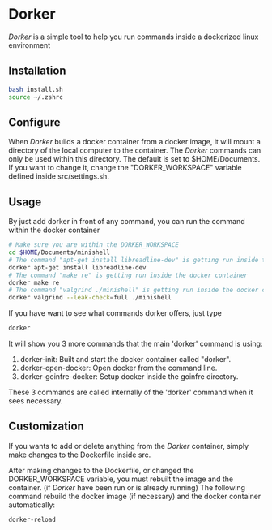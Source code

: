 # **Dorker**

*Dorker* is a simple tool to help you run commands inside a dockerized linux environment

## Installation

```bash
bash install.sh
source ~/.zshrc
```

## Configure

When *Dorker* builds a docker container from a docker image, it will mount a directory of the local computer to the container.
The *Dorker* commands can only be used within this directory.
The default is set to $HOME/Documents. If you want to change it, change the "DORKER_WORKSPACE" variable defined inside src/settings.sh.

## Usage

By just add dorker in front of any command, you can run the command within the docker container

```bash
# Make sure you are within the DORKER_WORKSPACE
cd $HOME/Documents/minishell
# The command "apt-get install libreadline-dev" is getting run inside the docker container
dorker apt-get install libreadline-dev
# The command "make re" is getting run inside the docker container
dorker make re
# The command "valgrind ./minishell" is getting run inside the docker container
dorker valgrind --leak-check=full ./minishell
```

If you have want to see what commands dorker offers, just type

```bash
dorker
```

It will show you 3 more commands that the main 'dorker' command is using:

1. dorker-init: Built and start the docker container called "dorker".
2. dorker-open-docker: Open docker from the command line.
3. dorker-goinfre-docker: Setup docker inside the goinfre directory.

These 3 commands are called internally of the 'dorker' command when it sees necessary.

## Customization

If you wants to add or delete anything from the *Dorker* container, simply make changes to the Dockerfile inside src.

After making changes to the Dockerfile, or changed the DORKER_WORKSPACE variable, you must rebuilt the image and the container. (if *Dorker* have been run or is already running) The following command rebuild the docker image (if necessary) and the docker container automatically:

```bash
dorker-reload
```
